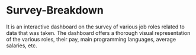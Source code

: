 # Survey-Breakdown
It is an interactive dashboard on the survey of various job roles related to data that was taken. The dashboard offers a thorough visual representation of the various roles, their pay, main programming languages, average salaries, etc.

